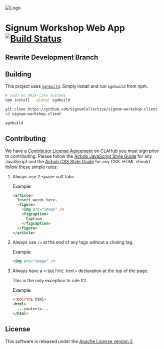 ![Logo](https://www.signum.io/img/logo.png)

# Signum Workshop Web App [![Build Status](https://travis-ci.org/SignumCollective/signum-workshop-client.svg?branch=rewrite)](https://travis-ci.org/SignumCollective/signum-workshop-client)

## Rewrite Development Branch

## Building

This project uses [`sgnbuild`](https://www.signum.io/sgnbuild). Simply install and run `sgnbuild` from npm.

```sh
# sudo on UNIX-like systems
npm install --global sgnbuild

git clone https://github.com/SignumCollective/signum-workshop-client
cd signum-workshop-client

sgnbuild
```

## Contributing

We have a [Contributor License Agreement](https://www.clahub.com/agreements/SignumCollective/signum-workshop-client) on CLAHub you must sign prior to contributing. Please follow the [Airbnb JavaScript Style Guide](https://github.com/airbnb/javascript) for any JavaScript and the [Airbnb CSS Style Guide](https://github.com/airbnb/css) for any CSS. HTML should follow these simple rules:

1. Always use 2-space soft tabs

    Example:

    ```html
    <article>
      Insert words here.
      <figure>
        <img src="image" />
        <figcaption>
          Caption
        </figcaption>
      </figure>
    </article>
    ```

2. Always use `/>` at the end of any tags without a closing tag.

    Example:

    ```html
    <img src="image" />
    ```

3. Always have a `<!DOCTYPE html>` declaration at the top of the page.

    This is the only exception to rule #2.

    Example:

    ```html
    <!DOCTYPE html>
    <html>
      ...contents...
    </html>
    ```

## License

This software is released under the [Apache License version 2](LICENSE.md).

